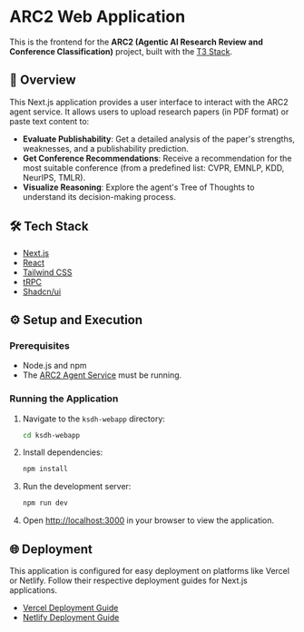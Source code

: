 # ARC2 Web Application

This is the frontend for the **ARC2 (Agentic AI Research Review and Conference Classification)** project, built with the [T3 Stack](https://create.t3.gg/).

## 🚀 Overview

This Next.js application provides a user interface to interact with the ARC2 agent service. It allows users to upload research papers (in PDF format) or paste text content to:

-   **Evaluate Publishability**: Get a detailed analysis of the paper's strengths, weaknesses, and a publishability prediction.
-   **Get Conference Recommendations**: Receive a recommendation for the most suitable conference (from a predefined list: CVPR, EMNLP, KDD, NeurIPS, TMLR).
-   **Visualize Reasoning**: Explore the agent's Tree of Thoughts to understand its decision-making process.

## 🛠️ Tech Stack

-   [Next.js](https://nextjs.org)
-   [React](https://reactjs.org/)
-   [Tailwind CSS](https://tailwindcss.com)
-   [tRPC](https://trpc.io)
-   [Shadcn/ui](https://ui.shadcn.com/)

## ⚙️ Setup and Execution

### Prerequisites

-   Node.js and npm
-   The [ARC2 Agent Service](../agent/README.md) must be running.

### Running the Application

1.  Navigate to the `ksdh-webapp` directory:
    ```bash
    cd ksdh-webapp
    ```
2.  Install dependencies:
    ```bash
    npm install
    ```
3.  Run the development server:
    ```bash
    npm run dev
    ```
4.  Open [http://localhost:3000](http://localhost:3000) in your browser to view the application.

## 🌐 Deployment

This application is configured for easy deployment on platforms like Vercel or Netlify. Follow their respective deployment guides for Next.js applications.

-   [Vercel Deployment Guide](https://create.t3.gg/en/deployment/vercel)
-   [Netlify Deployment Guide](https://create.t3.gg/en/deployment/netlify)
